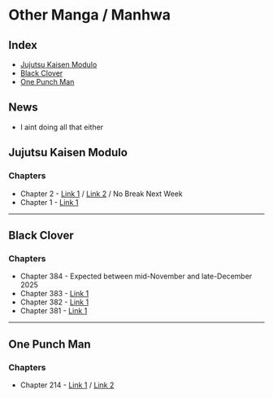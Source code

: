 # Other Manga / Manhwa

## Index
*   [Jujutsu Kaisen Modulo](#jujutsu-kaisen-modulo)
*   [Black Clover](#black-clover)
*   [One Punch Man](#one-punch-man)


## News

- I aint doing all that either


## Jujutsu Kaisen Modulo
### Chapters

- Chapter 2 - [Link 1](https://mangaplus.shueisha.co.jp/viewer/1026615?timestamp=1757862100375) / [Link 2](https://tcbonepiecechapters.com/chapters/7893/jujutsu-kaisen-modulo-chapter-2) / No Break Next Week
- Chapter 1 - [Link 1](https://mangaplus.shueisha.co.jp/viewer/1026614) 

--- 

## Black Clover
### Chapters


- Chapter 384 - Expected between mid-November and late-December 2025
- Chapter 383 - [Link 1](https://mangaplus.shueisha.co.jp/viewer/1026308?timestamp=1757833407572)
- Chapter 382 - [Link 1](https://mangaplus.shueisha.co.jp/viewer/1026307?timestamp=1757833376565)
- Chapter 381 - [Link 1](https://mangaplus.shueisha.co.jp/viewer/1026306?timestamp=1757833303221)

--- 

## One Punch Man
### Chapters

- Chapter 214 - [Link 1](https://cubari.moe/read/imgchest/lqyemoa2z7d/1/1/) / [Link 2](https://cubari.moe/read/gist/OPM/214/1/)